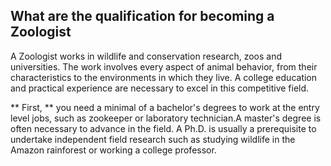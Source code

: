 ## What are the qualification for becoming a Zoologist

A Zoologist works in wildlife and conservation research, zoos and universities. The work involves every aspect of animal behavior, from their characteristics to the environments in which they live. A college education and practical experience are necessary to excel in this competitive field.

 ** First, ** you need a minimal of a bachelor's degrees to work at the entry level jobs, such as zookeeper or laboratory technician.A master's degree is often necessary to advance in the field. A Ph.D. is usually a prerequisite to undertake independent field research such as studying wildlife in the Amazon rainforest or working a college professor.